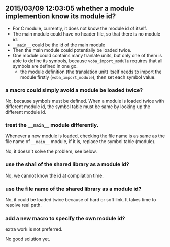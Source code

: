 ## 2015/03/09 12:03:05 whether a module implemention know its module id?

- For C module, currently, it does not know the module id of itself.
- The main module could have no header file, so that there is no module id.
- `__main__` could be the id of the main module
- Then the main module could potentially be loaded twice.
- One module could contains many tranlate units, but only one of them
  is able to define its symbols, because `voba_import_module` requires
  that all symbols are defined in one go.
  - the module definition (the translation unit) itself needs to
    import the module firstly (`voba_import_module`), then set each
    symbol value.

### a macro could simply avoid a module be loaded twice?

No, because symbols must be defined. When a module is loaded twice
with different module id, the symbol table must be same by looking up
the different module id.

### treat the `__main__` module differently.

Whenever a new module is loaded, checking the file name is as same as
the file name of `__main__` module, if it is, replace the symbol table
(module).

No, it doesn't solve the problem, see below.

### use the sha1 of the shared library as a module id?

No, we cannot know the id at compilation time.

### use the file name of the shared library as a module id?

No, it could be loaded twice because of hard or soft link.  It takes
time to resolve real path.


### add a new macro to specify the own module id?

extra work is not preferred.

No good solution yet.
